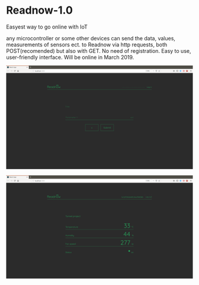 # Readnow-1.0
Easyest way to go online with IoT

any microcontroller or some other devices can send the data, values, measurements of sensors ect. to Readnow via http requests, both POST(recomended) but also with GET.
No need of registration.
Easy to use, user-friendly interface.
Will be online in March 2019.

![](screenshots/Screenshot_mainpage_Readnow.png)

![](screenshots/Screenshot_nodeview_Readnow.png)
